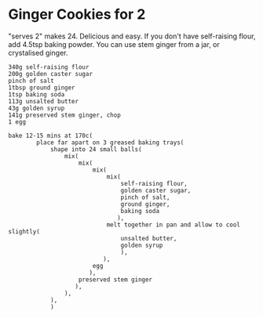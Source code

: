 Ginger Cookies for 2
====================

"serves 2" makes 24. Delicious and easy. If you don't have self-raising flour,
add 4.5tsp baking powder. You can use stem ginger from a jar, or crystalised
ginger.

    340g self-raising flour
    200g golden caster sugar
    pinch of salt
    1tbsp ground ginger
    1tsp baking soda
    113g unsalted butter
    43g golden syrup
    141g preserved stem ginger, chop
    1 egg

    bake 12-15 mins at 170c(
            place far apart on 3 greased baking trays(
                shape into 24 small balls(
                    mix(
                        mix(
                            mix(
                                mix(
                                    self-raising flour,
                                    golden caster sugar,
                                    pinch of salt,
                                    ground ginger,
                                    baking soda
                                   ),
                                melt together in pan and allow to cool slightly(
                                    unsalted butter,
                                    golden syrup
                                    ),
                               ),
                            egg
                           ),
                        preserved stem ginger
                       ),
                    ),
                ),
                )
